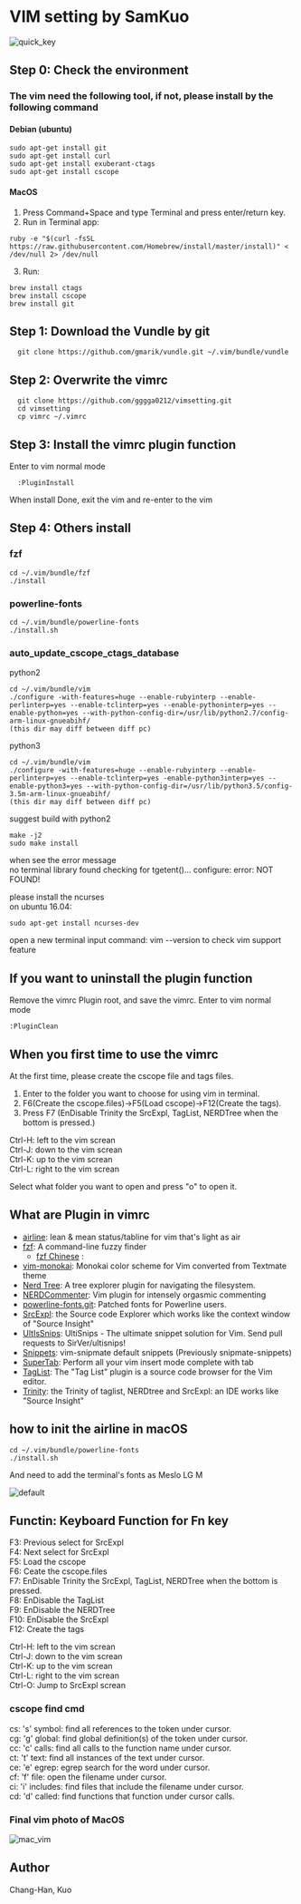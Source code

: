 # VIM setting by SamKuo    
![quick_key](http://blog.vgod.tw/wp-content/uploads/2009/12/vim-cheat-sheet-full.png)   

## Step 0: Check the environment  
  ### The vim need the following tool, if not, please install by the following command    
#### Debian (ubuntu)  
  
  ```vim
  sudo apt-get install git  
  sudo apt-get install curl  
  sudo apt-get install exuberant-ctags  
  sudo apt-get install cscope  
  ```
#### MacOS
  1. Press Command+Space and type Terminal and press enter/return key.  
  2. Run in Terminal app:  
  ``` vim
  ruby -e "$(curl -fsSL https://raw.githubusercontent.com/Homebrew/install/master/install)" < /dev/null 2> /dev/null
  ```
  3. Run:  
  ```vim
  brew install ctags  
  brew install cscope  
  brew install git  
  ```
## Step 1: Download the Vundle by git   
```vim
  git clone https://github.com/gmarik/vundle.git ~/.vim/bundle/vundle  
```

## Step 2: Overwrite the vimrc
```vim
  git clone https://github.com/gggga0212/vimsetting.git  
  cd vimsetting 
  cp vimrc ~/.vimrc 
```   
## Step 3: Install the vimrc plugin function  
  Enter to vim normal mode  
```vim    
  :PluginInstall

```
  When install Done, exit the vim and re-enter to the vim  
## Step 4: Others install   
### fzf   
```vim
cd ~/.vim/bundle/fzf    
./install
```
### powerline-fonts
```vim
cd ~/.vim/bundle/powerline-fonts    
./install.sh
```   
### auto_update_cscope_ctags_database    

python2   
```vim    
cd ~/.vim/bundle/vim    
./configure -with-features=huge --enable-rubyinterp --enable-perlinterp=yes --enable-tclinterp=yes --enable-pythoninterp=yes --enable-python=yes --with-python-config-dir=/usr/lib/python2.7/config-arm-linux-gnueabihf/    
(this dir may diff between diff pc)  
```
python3   
```vim    
cd ~/.vim/bundle/vim    
./configure -with-features=huge --enable-rubyinterp --enable-perlinterp=yes --enable-tclinterp=yes -enable-python3interp=yes --enable-python3=yes --with-python-config-dir=/usr/lib/python3.5/config-3.5m-arm-linux-gnueabihf/    
(this dir may diff between diff pc)   
```
suggest build with python2    

```vim
make -j2
sudo make install   
```   
when see the error message    
no terminal library found
checking for tgetent()... configure: error: NOT FOUND!

please install the ncurses    
on ubuntu 16.04:    
```vim    
sudo apt-get install ncurses-dev    
```
open a new terminal input command: vim --version to check vim support feature
## If you want to uninstall the plugin function  
  Remove the vimrc Plugin root, and save the vimrc. 
  Enter to vim normal mode    
  ```vim
  :PluginClean  
  ```   
## When you first time to use the vimrc 
  At the first time, please create the cscope file and tags files.    
  1. Enter to the folder you want to choose for using vim in terminal.   
  2. F6(Create the cscope.files)->F5(Load cscope)->F12(Create the tags).  
  3. Press F7 (EnDisable Trinity the SrcExpl, TagList, NERDTree when the bottom is pressed.)   
  
  Ctrl-H: left to the vim screan  
  Ctrl-J: down to the vim screan  
  Ctrl-K: up to the vim screan  
  Ctrl-L: right to the vim screan
  
  Select what folder you want to open and press "o" to open it.
## What are Plugin in vimrc 
* [airline](https://github.com/vim-airline/vim-airline): lean & mean status/tabline for vim that's light as air     
* [fzf](https://github.com/junegunn/fzf): A command-line fuzzy finder   
    * [fzf Chinese](https://segmentfault.com/a/1190000011328080) :   
* [vim-monokai](https://github.com/sickill/vim-monokai): Monokai color scheme for Vim converted from Textmate theme
* [Nerd Tree](https://github.com/scrooloose/nerdtree): A tree explorer plugin for navigating the filesystem.  
* [NERDCommenter](https://github.com/scrooloose/nerdcommenter): Vim plugin for intensely orgasmic commenting  
* [powerline-fonts.git](https://github.com/Lokaltog/powerline-fonts.git): Patched fonts for Powerline users. 
* [SrcExpl](https://github.com/wesleyche/SrcExpl): the Source code Explorer which works like the context window of "Source Insight" 
* [UltIsSnips](https://github.com/SirVer/ultisnips): UltiSnips - The ultimate snippet solution for Vim. Send pull requests to SirVer/ultisnips! 
* [Snippets](https://github.com/honza/vim-snippets): vim-snipmate default snippets (Previously snipmate-snippets) 
* [SuperTab](https://github.com/ervandew/supertab): Perform all your vim insert mode complete with tab  
* [TagList](https://github.com/vim-scripts/taglist.vim): The "Tag List" plugin is a source code browser for the Vim editor. 
* [Trinity](https://github.com/trinityrnaseq/trinityrnaseq): the Trinity of taglist, NERDtree and SrcExpl: an IDE works like "Source Insight"   

## how to init the airline in macOS
```vim
cd ~/.vim/bundle/powerline-fonts  
./install.sh
```
And need to add the terminal's fonts as Meslo LG M  

![default](https://user-images.githubusercontent.com/30749497/34326391-acd11712-e8e5-11e7-9664-31089cd9eac1.jpeg) 

## Functin: Keyboard Function for Fn key  
  F3: Previous select for SrcExpl  
  F4: Next select for SrcExpl  
  F5: Load the cscope  
  F6: Ceate the cscope.files  
  F7: EnDisable Trinity the SrcExpl, TagList, NERDTree when the bottom is pressed.    
  F8: EnDisable the TagList  
  F9: EnDisable the NERDTree  
  F10: EnDisable the SrcExpl    
  F12: Create the tags  
  
  Ctrl-H: left to the vim screan  
  Ctrl-J: down to the vim screan  
  Ctrl-K: up to the vim screan  
  Ctrl-L: right to the vim screan   
  Ctrl-O: Jump to SrcExpl screan  
  ### cscope find cmd
  cs: 's'   symbol: find all references to the token under cursor.  
  cg: 'g'   global: find global definition(s) of the token under cursor.  
  cc: 'c'   calls:  find all calls to the function name under cursor.   
  ct: 't'   text:   find all instances of the text under cursor.   
  ce: 'e'   egrep:  egrep search for the word under cursor.    
  cf: 'f'   file:   open the filename under cursor.   
  ci: 'i'   includes: find files that include the filename under cursor.   
  cd: 'd'   called: find functions that function under cursor calls.  
  
  ### Final vim photo of MacOS 
![mac_vim](https://user-images.githubusercontent.com/30749497/34325970-eec21ed6-e8dc-11e7-8168-fdf6bb21be91.jpg)    


## Author
Chang-Han, Kuo

